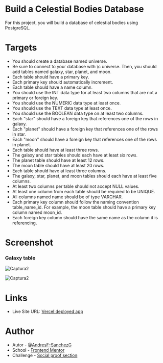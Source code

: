 # Build a Celestial Bodies Database

For this project, you will build a database of celestial bodies using PostgreSQL.

# Targets
- You should create a database named universe.
- Be sure to connect to your database with \c universe. Then, you should add tables named galaxy, star, planet, and moon.
- Each table should have a primary key.
- Each primary key should automatically increment.
- Each table should have a name column.
- You should use the INT data type for at least two columns that are not a primary or foreign key.
- You should use the NUMERIC data type at least once.
- You should use the TEXT data type at least once.
- You should use the BOOLEAN data type on at least two columns.
- Each "star" should have a foreign key that references one of the rows in galaxy.
- Each "planet" should have a foreign key that references one of the rows in star.
- Each "moon" should have a foreign key that references one of the rows in planet.
- Each table should have at least three rows.
- The galaxy and star tables should each have at least six rows.
- The planet table should have at least 12 rows.
- The moon table should have at least 20 rows.
- Each table should have at least three columns.
- The galaxy, star, planet, and moon tables should each have at least five columns.
- At least two columns per table should not accept NULL values.
- At least one column from each table should be required to be UNIQUE.
- All columns named name should be of type VARCHAR.
- Each primary key column should follow the naming convention table_name_id. For example, the moon table should have a primary key column named moon_id.
- Each foreign key column should have the same name as the column it is referencing.
# Screenshot

### Galaxy table
![Captura2](https://github.com/AndresF-SanchezG/postgres-challenges/assets/113924667/07b5eb3c-5c9e-4a24-a321-6437435c58f6)

![Captura2](https://github.com/AndresF-SanchezG/postgres-challenges/assets/113924667/bd1b91c6-deaa-4a37-8d6c-4df66df5bbc1)

# Links

- Live Site URL: [Vercel deployed app](https://challenge8-inky.vercel.app/)

# Author

- Autor - [@AndresF-SanchezG](https://github.com/AndresF-SanchezG)
- School - [Frontend Mentor](https://www.frontendmentor.io/profile/AndresF-SanchezG)
- Challenge - [Social proof section](https://www.frontendmentor.io/solutions/challenge-resolved-with-html-and-css-xeQXw49vtb)
